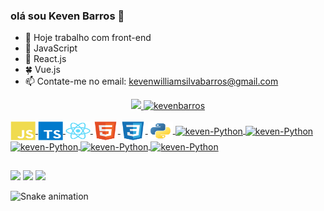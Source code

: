 ### olá sou Keven Barros  👋

- 🔭 Hoje trabalho com front-end
- :palm_tree: JavaScript 
- 🌱 React.js
-  :four_leaf_clover: Vue.js
- 📫 Contate-me no email: kevenwilliamsilvabarros@gmail.com
<div align="center">
  <a href="https://github.com/kevenbarros">
  <img height="180em" src="https://github-readme-stats.vercel.app/api?username=kevenbarros&show_icons=true&theme=dark"/>
  <img height="180em" src="https://github-readme-streak-stats.herokuapp.com/?user=kevenbarros&" alt="kevenbarros" />
</div>
<div style="display: inline_block"><br>
  <img align="center" alt="keven-Js" height="30" width="40" src="https://raw.githubusercontent.com/devicons/devicon/master/icons/javascript/javascript-plain.svg">
  <img align="center" alt="keven-Ts" height="30" width="40" src="https://raw.githubusercontent.com/devicons/devicon/master/icons/typescript/typescript-plain.svg">
  <img align="center" alt="keven-React" height="30" width="40" src="https://raw.githubusercontent.com/devicons/devicon/master/icons/react/react-original.svg">
  <img align="center" alt="keven-HTML" height="30" width="40" src="https://raw.githubusercontent.com/devicons/devicon/master/icons/html5/html5-original.svg">
  <img align="center" alt="keven-CSS" height="30" width="40" src="https://raw.githubusercontent.com/devicons/devicon/master/icons/css3/css3-original.svg">
  <img align="center" alt="keven-Python" height="30" width="40" src="https://raw.githubusercontent.com/devicons/devicon/master/icons/python/python-original.svg">
  <img align="center" alt="keven-Python" height="30" width="40"src="https://cdn.jsdelivr.net/gh/devicons/devicon/icons/sass/sass-original.svg" />
  <img align="center" alt="keven-Python" height="30" width="40"src="https://cdn.jsdelivr.net/gh/devicons/devicon/icons/vuejs/vuejs-original.svg" />
  <img align="center" alt="keven-Python" height="30" width="40"src="https://cdn.jsdelivr.net/gh/devicons/devicon/icons/nodejs/nodejs-original.svg" />
  <img align="center" alt="keven-Python" height="30" width="40"src="https://cdn.jsdelivr.net/gh/devicons/devicon/icons/express/express-original-wordmark.svg" />
  <img align="center" alt="keven-Python" height="30" width="40"src="https://cdn.jsdelivr.net/gh/devicons/devicon/icons/mongodb/mongodb-original-wordmark.svg" />
  
  
</div>
  
  ##
<div>
  <a href="https://www.instagram.com/keen_.w/" target="_blank"><img src="https://img.shields.io/badge/-Instagram-%23E4405F?style=for-the-badge&logo=instagram&logoColor=white" target="_blank"></a>
  <a href = "mailto:kevenwilliamsilvabarros@gmail.com"><img src="https://img.shields.io/badge/-Gmail-%23333?style=for-the-badge&logo=gmail&logoColor=white" target="_blank"></a>
  <a href="https://www.linkedin.com/in/keven-barros/" target="_blank"><img src="https://img.shields.io/badge/-LinkedIn-%230077B5?style=for-the-badge&logo=linkedin&logoColor=white" target="_blank"></a> 

  ![Snake animation](https://github.com/kevenbarros/kevenbarros/blob/output/github-contribution-grid-snake.svg)
</div>
  
 
